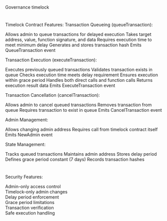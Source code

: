 Governance timelock

#
Timelock Contract Features:
Transaction Queueing (queueTransaction):

Allows admin to queue transactions for delayed execution
Takes target address, value, function signature, and data
Requires execution time to meet minimum delay
Generates and stores transaction hash
Emits QueueTransaction event

Transaction Execution (executeTransaction):

Executes previously queued transactions
Validates transaction exists in queue
Checks execution time meets delay requirement
Ensures execution within grace period
Handles both direct calls and function calls
Returns execution result data
Emits ExecuteTransaction event

Transaction Cancellation (cancelTransaction):

Allows admin to cancel queued transactions
Removes transaction from queue
Requires transaction to exist in queue
Emits CancelTransaction event

Admin Management:

Allows changing admin address
Requires call from timelock contract itself
Emits NewAdmin event


State Management:

Tracks queued transactions
Maintains admin address
Stores delay period
Defines grace period constant (7 days)
Records transaction hashes

#
Security Features:

Admin-only access control  
Timelock-only admin changes  
Delay period enforcement  
Grace period limitations  
Transaction verification  
Safe execution handling  